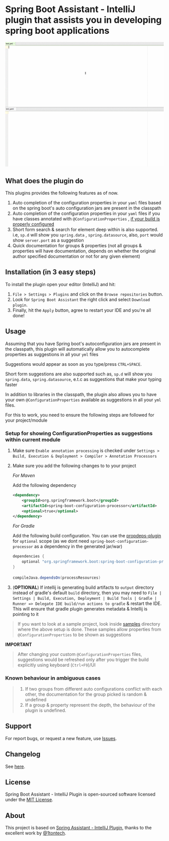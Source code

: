 Spring Boot Assistant - IntelliJ plugin that assists you in developing spring boot applications
=====================================================================================

![Plugin in action](help.gif)

## What does the plugin do

This plugins provides the following features as of now.

1. Auto completion of the configuration properties in your `yaml` files based on the spring boot's auto configuration
   jars are present in the classpath
2. Auto completion of the configuration properties in your `yaml` files if you have classes annotated
   with `@ConfigurationProperties`
   , [if your build is properly configured](#setup-for-showing-configurationproperties-as-suggestions-within-current-module)
3. Short form search & search for element deep within is also supported. i.e, `sp.d` will show you `spring.data`
   , `spring.datasource`, also, `port` would show `server.port` as a suggestion
4. Quick documentation for groups & properties (not all groups & properties will have documentation, depends on whether
   the original author specified documentation or not for any given element)

## Installation (in 3 easy steps)

To install the plugin open your editor (IntelliJ) and hit:

1. `File > Settings > Plugins` and click on the `Browse repositories` button.
2. Look for `Spring Boot Assistant` the right click and select `Download plugin`.
3. Finally, hit the `Apply` button, agree to restart your IDE and you're all done!

## Usage

Assuming that you have Spring boot's autoconfiguration jars are present in the classpath, this plugin will automatically
allow you to autocomplete properties as suggestions in all your `yml` files

Suggestions would appear as soon as you type/press `CTRL+SPACE`.

Short form suggestions are also supported such as, `sp.d` will show you `spring.data`, `spring.datasource`, e.t.c as
suggestions that make your typing faster

In addition to libraries in the classpath, the plugin also allows you to have your own `@ConfigurationProperties`
available as suggestions in all your `yml` files.

For this to work, you need to ensure the following steps are followed for your project/module

### Setup for showing ConfigurationProperties as suggestions within current module

1. Make sure `Enable annotation processing` is checked under `Settings > Build, Execution & Deployment > Compiler > Annotation Processors`
2. Make sure you add the following changes to  to your project

    *For Maven*

    Add the following dependency

    ```xml
    <dependency>
        <groupId>org.springframework.boot</groupId>
        <artifactId>spring-boot-configuration-processor</artifactId>
        <optional>true</optional>
    </dependency>
    ```

    *For Gradle*

   Add the following build configuration. You can use
   the [propdeps-plugin](https://github.com/spring-gradle-plugins/propdeps-plugin) for `optional` scope (as we dont
   need `spring-boot-configuration-processor` as a dependency in the generated jar/war)

    ```gradle
    dependencies {
        optional "org.springframework.boot:spring-boot-configuration-processor"
    }

    compileJava.dependsOn(processResources)
    ```
3. (**OPTIONAL**) If intellij is generating build artifacts to `output` directory instead of gradle's default `build`
   directory, then you may need
   to `File | Settings | Build, Execution, Deployment | Build Tools | Gradle | Runner => Delegate IDE build/run actions to gradle`
   & restart the IDE. This will ensure that gradle plugin generates metadata & Intellij is pointing to it

> If you want to look at a sample project, look inside [samples](samples/) directory where the above setup is done. These samples allow properties from `@ConfigurationProperties` to be shown as suggestions

**IMPORTANT**

> After changing your custom `@ConfigurationProperties` files, suggestions would be refreshed only after you trigger the build explicitly using keyboard (`Ctrl+F9`)/UI

### Known behaviour in ambiguous cases

> 1. If two groups from different auto configurations conflict with each other, the documentation for the group picked is random & undefined
> 2. If a group & property represent the depth, the behaviour of the plugin is undefined.

## Support

For report bugs, or request a new feature, use [Issues](https://github.com/flikas/idea-spring-boot-assistant/issues).

## Changelog

See [here](CHANGELOG.md).

## License

Spring Boot Assistant - IntelliJ Plugin is open-sourced software licensed under
the [MIT License](http://opensource.org/licenses/MIT).

## About

This project is based on [Spring Assistant - IntelliJ Plugin](https://github.com/1tontech/intellij-spring-assistant),
thanks to the excellent work by [@1tontech](https://twitter.com/1tontech).
